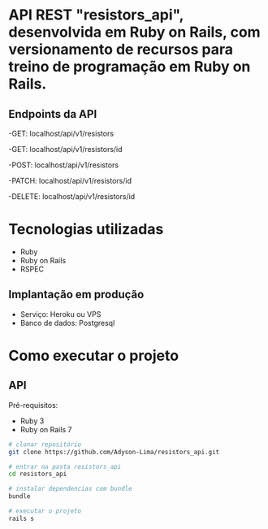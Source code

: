 # API REST "resistors_api", desenvolvida em Ruby on Rails, com versionamento de recursos para treino de programação em Ruby on Rails.

## Endpoints da API
-GET: localhost/api/v1/resistors

-GET: localhost/api/v1/resistors/id

-POST: localhost/api/v1/resistors

-PATCH: localhost/api/v1/resistors/id

-DELETE: localhost/api/v1/resistors/id

# Tecnologias utilizadas

- Ruby
- Ruby on Rails
- RSPEC

## Implantação em produção
- Serviço: Heroku ou VPS
- Banco de dados: Postgresql

# Como executar o projeto

## API
Pré-requisitos:

- Ruby 3
- Ruby on Rails 7

```bash
# clonar repositório
git clone https://github.com/Adyson-Lima/resistors_api.git

# entrar na pasta resistors_api
cd resistors_api

# instalar dependencias com bundle
bundle

# executar o projeto
rails s
```
